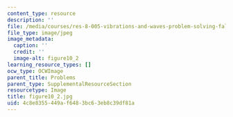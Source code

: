 ```yaml
---
content_type: resource
description: ''
file: /media/courses/res-8-005-vibrations-and-waves-problem-solving-fall-2012/4c8e8355449af6483bc63eb8c39df81a_figure10_2.jpg
file_type: image/jpeg
image_metadata:
  caption: ''
  credit: ''
  image-alt: figure10_2
learning_resource_types: []
ocw_type: OCWImage
parent_title: Problems
parent_type: SupplementalResourceSection
resourcetype: Image
title: figure10_2.jpg
uid: 4c8e8355-449a-f648-3bc6-3eb8c39df81a
---
```

